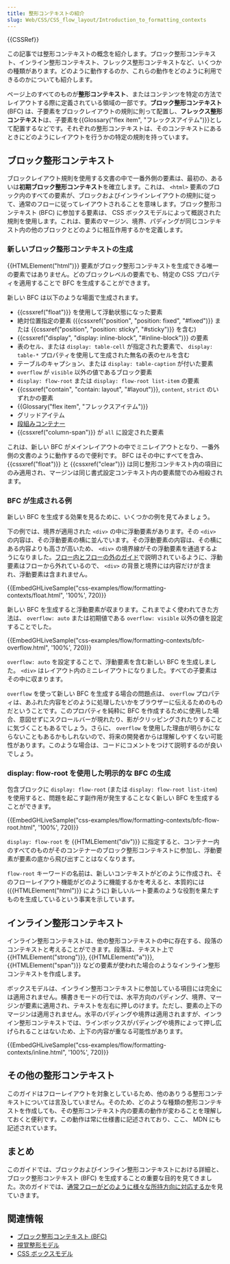 ```yaml
---
title: 整形コンテキストの紹介
slug: Web/CSS/CSS_flow_layout/Introduction_to_formatting_contexts
---
```


{{CSSRef}}

この記事では整形コンテキストの概念を紹介します。ブロック整形コンテキスト、インライン整形コンテキスト、フレックス整形コンテキストなど、いくつかの種類があります。どのように動作するのか、これらの動作をどのように利用できるのかについても紹介します。

ページ上のすべてのものが**整形コンテキスト**、またはコンテンツを特定の方法でレイアウトする際に定義されている領域の一部です。**ブロック整形コンテキスト** (BFC) は、子要素をブロックレイアウトの規則に則って配置し、**フレックス整形コンテキスト**は、子要素を{{Glossary("flex item", "フレックスアイテム")}}として配置するなどです。それぞれの整形コンテキストは、そのコンテキストにあるときにどのようにレイアウトを行うかの特定の規則を持っています。

## ブロック整形コンテキスト

ブロックレイアウト規則を使用する文書の中で一番外側の要素は、最初の、あるいは**初期ブロック整形コンテキスト**を確立します。これは、 `<html>` 要素のブロック内のすべての要素が、ブロックおよびインラインレイアウトの規則に従って、通常のフローに従ってレイアウトされることを意味します。ブロック整形コンテキスト (BFC) に参加する要素は、 CSS ボックスモデルによって概説された規則を使用します。これは、要素のマージン、境界、パディングが同じコンテキスト内の他のブロックとどのように相互作用するかを定義します。

### 新しいブロック整形コンテキストの生成

{{HTMLElement("html")}} 要素がブロック整形コンテキストを生成できる唯一の要素ではありません。どのブロックレベルの要素でも、特定の CSS プロパティを適用することで BFC を生成することができます。

新しい BFC は以下のような場面で生成されます。

- {{cssxref("float")}} を使用して浮動状態になった要素
- 絶対位置指定の要素 ({{cssxref("position", "position: fixed", "#fixed")}} または {{cssxref("position", "position: sticky", "#sticky")}} を含む)
- {{cssxref("display", "display: inline-block", "#inline-block")}} の要素
- 表のセル、または `display: table-cell` が指定された要素で、 `display: table-*` プロパティを使用して生成された無名の表のセルを含む
- テーブルのキャプション、または `display: table-caption` が付いた要素
- `overflow` が `visible` 以外の値であるブロック要素
- `display: flow-root` または `display: flow-root list-item` の要素
- {{cssxref("contain", "contain: layout", "#layout")}}, `content`, `strict` のいずれかの要素
- {{Glossary("flex item", "フレックスアイテム")}}
- グリッドアイテム
- [段組みコンテナー](/ja/docs/Web/CSS/CSS_Columns/Basic_Concepts_of_Multicol)
- {{cssxref("column-span")}} が `all` に設定された要素

これは、新しい BFC がメインレイアウトの中でミニレイアウトとなり、一番外側の文書のように動作するので便利です。 BFC はその中にすべてを含み、 {{cssxref("float")}} と {{cssxref("clear")}} は同じ整形コンテキスト内の項目にのみ適用され、マージンは同じ書式設定コンテキスト内の要素間でのみ相殺されます。

### BFC が生成される例

新しい BFC を生成する効果を見るために、いくつかの例を見てみましょう。

下の例では、境界が適用された `<div>` の中に浮動要素があります。その `<div>` の内容は、その浮動要素の横に並んでいます。その浮動要素の内容は、その横にある内容よりも高さが高いため、 `<div>` の境界線がその浮動要素を通過するようになりました。[フロー内とフローの外のガイド](/ja/docs/Web/CSS/CSS_Flow_Layout/In_Flow_and_Out_of_Flow)で説明されているように、浮動要素はフローから外れているので、 `<div>` の背景と境界には内容だけが含まれ、浮動要素は含まれません。

{{EmbedGHLiveSample("css-examples/flow/formatting-contexts/float.html", '100%', 720)}}

新しい BFC を生成すると浮動要素が収まります。これまでよく使われてきた方法は、 `overflow: auto` または初期値である `overflow: visible` 以外の値を設定することでした。

{{EmbedGHLiveSample("css-examples/flow/formatting-contexts/bfc-overflow.html", '100%', 720)}}

`overflow: auto` を設定することで、浮動要素を含む新しい BFC を生成しました。 `<div>` はレイアウト内のミニレイアウトになりました。すべての子要素はその中に収まります。

`overflow` を使って新しい BFC を生成する場合の問題点は、 `overflow` プロパティは、あふれた内容をどのように処理したいかをブラウザーに伝えるためのものだということです。このプロパティを純粋に BFC を作成するために使用した場合、意図せずにスクロールバーが現れたり、影がクリッピングされたりすることに気づくこともあるでしょう。さらに、 `overflow` を使用した理由が明らかにならないこともあるかもしれないので、将来の開発者からは理解しやすくない可能性があります。このような場合は、コードにコメントをつけて説明するのが良いでしょう。

### display: flow-root を使用した明示的な BFC の生成

包含ブロックに `display: flow-root` (または `display: flow-root list-item`) を使用すると、問題を起こす副作用が発生することなく新しい BFC を生成することができます。

{{EmbedGHLiveSample("css-examples/flow/formatting-contexts/bfc-flow-root.html", '100%', 720)}}

`display: flow-root` を {{HTMLElement("div")}} に指定すると、コンテナー内のすべてのものがそのコンテナーのブロック整形コンテキストに参加し、浮動要素が要素の底から飛び出すことはなくなります。

`flow-root` キーワードの名前は、新しいコンテキストがどのように作成され、そのフローレイアウト機能がどのように機能するかを考えると、本質的には ({{HTMLElement("html")}} にように) 新しいルート要素のような役割を果たすものを生成しているという事実を示しています。

## インライン整形コンテキスト

インライン整形コンテキストは、他の整形コンテキストの中に存在する、段落のコンテキストと考えることができます。段落は、テキスト上で {{HTMLElement("strong")}}, {{HTMLElement("a")}}, {{HTMLElement("span")}} などの要素が使われた場合のようなインライン整形コンテキストを作成します。

ボックスモデルは、インライン整形コンテキストに参加している項目には完全には適用されません。横書きモードの行では、水平方向のパディング、境界、マージンが要素に適用され、テキストを左右に押しのけます。ただし、要素の上下のマージンは適用されません。水平のパディングや境界は適用されますが、インライン整形コンテキストでは、ラインボックスがパディングや境界によって押し広げられることはないため、上下の内容が重なる可能性があります。

{{EmbedGHLiveSample("css-examples/flow/formatting-contexts/inline.html", '100%', 720)}}

## その他の整形コンテキスト

このガイドはフローレイアウトを対象としているため、他のありうる整形コンテキストについては言及していません。そのため、どのような種類の整形コンテキストを作成しても、その整形コンテキスト内の要素の動作が変わることを理解しておくと便利です。この動作は常に仕様書に記述されており、ここ、 MDN にも記述されています。

## まとめ

このガイドでは、ブロックおよびインライン整形コンテキストにおける詳細と、ブロック整形コンテキスト (BFC) を生成することの重要な目的を見てきました。次のガイドでは、[通常フローがどのように様々な所持方向に対応するか](/ja/docs/Web/CSS/CSS_Flow_Layout/Flow_Layout_and_Writing_Modes)を見ていきます。

## 関連情報

- [ブロック整形コンテキスト (BFC)](/ja/docs/Web/Guide/CSS/Block_formatting_context)
- [視覚整形モデル](/ja/docs/Web/CSS/Visual_formatting_model)
- [CSS ボックスモデル](/ja/docs/Web/CSS/CSS_Box_Model)
